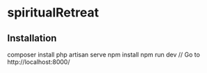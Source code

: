 # spiritualRetreat

## Installation

  composer install
  php artisan serve
  npm install
  npm run dev
  // Go to http://localhost:8000/
